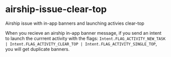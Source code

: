 # airship-issue-clear-top
Airship issue with in-app banners and launching activies clear-top

When you recieve an airship in-app banner message, if you send an intent to launch the currrent activity with the flags: `Intent.FLAG_ACTIVITY_NEW_TASK | Intent.FLAG_ACTIVITY_CLEAR_TOP | Intent.FLAG_ACTIVITY_SINGLE_TOP`,
you will get duplicate banners. 
